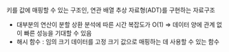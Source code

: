 키를 값에 매핑할 수 있는 구조인, 연관 배열 추상 자료형(ADT)를 구현하는 자료구조

- 대부분의 연산이 분할 상환 분석에 따른 시간 복잡도가 O(1)
⇒ 데이터 양에 관계 없이 빠른 성능을 기대할 수 있음
- 해시 함수
: 임의 크기 데이터를 고정 크기 값으로 매핑하는 데 사용할 수 있는 함수
